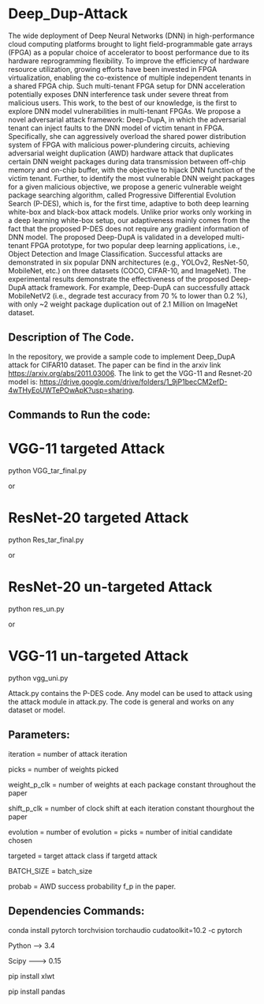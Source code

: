# Deep_Dup-Attack

The wide deployment of Deep Neural Networks (DNN) in high-performance cloud computing platforms brought to light field-programmable gate arrays (FPGA) as a popular choice of accelerator to boost performance due to its hardware reprogramming flexibility. To improve the efficiency of hardware resource utilization, growing efforts have been invested in FPGA virtualization, enabling the co-existence of multiple independent tenants in a shared FPGA chip. Such multi-tenant FPGA setup for DNN acceleration potentially exposes DNN interference task under severe threat from malicious users. This work, to the best of our knowledge, is the first to explore DNN model vulnerabilities in multi-tenant FPGAs. We propose a novel adversarial attack framework: Deep-DupA, in which the adversarial tenant can inject faults to the DNN model of victim tenant in FPGA. Specifically, she can aggressively overload the shared power distribution system of FPGA with malicious power-plundering circuits, achieving adversarial weight duplication (AWD) hardware attack that duplicates certain DNN weight packages during data transmission between off-chip memory and on-chip buffer, with the objective to hijack DNN function of the victim tenant. 
Further, to identify the most vulnerable DNN weight packages for a given malicious objective, we propose a generic vulnerable weight package searching algorithm, called Progressive Differential Evolution Search (P-DES), which is, for the first time, adaptive to both deep learning white-box and black-box attack models. 
Unlike prior works only working in a deep learning white-box setup, our adaptiveness mainly comes from the fact that the proposed P-DES does not require any gradient information of DNN model. The proposed Deep-DupA is validated in a developed multi-tenant FPGA prototype, for two popular deep learning applications, i.e., Object Detection and Image Classification. Successful attacks are demonstrated in six popular DNN architectures (e.g., YOLOv2, ResNet-50, MobileNet, etc.) on three datasets (COCO, CIFAR-10, and ImageNet). The experimental results demonstrate the effectiveness of the proposed Deep-DupA attack framework. For example, Deep-DupA can successfully attack MobileNetV2 (i.e., degrade test accuracy from 70 % to lower than 0.2 %), with only ~2 weight package duplication out of 2.1 Million on ImageNet dataset.


## Description of The Code.
In the repository, we provide a sample code to implement Deep_DupA attack for CIFAR10 dataset. The paper can be find in the arxiv link https://arxiv.org/abs/2011.03006. The link to get the VGG-11 and Resnet-20 model is:  https://drive.google.com/drive/folders/1_9jP1becCM2efD-4wTHyEoUWTePOwApK?usp=sharing. 

## Commands to Run the code:

# VGG-11 targeted Attack
python VGG_tar_final.py 

or
# ResNet-20 targeted Attack
python Res_tar_final.py

or

# ResNet-20 un-targeted Attack
python res_un.py

or

# VGG-11 un-targeted Attack
python vgg_uni.py


Attack.py contains the P-DES code. Any model can be used to attack using the attack module in attack.py. The code is general and works on any dataset or model.

## Parameters:

iteration = number of attack iteration

picks = number of weights picked

weight_p_clk = number of weights at each package constant throughout the paper

shift_p_clk =  number of clock shift at each iteration constant thourghout the paper

evolution = number of evolution = picks = number of initial candidate chosen

targeted = target attack class if targetd attack

BATCH_SIZE = batch_size

probab =  AWD success probability f_p in the paper.



## Dependencies Commands:

conda install pytorch torchvision torchaudio cudatoolkit=10.2 -c pytorch

Python --> 3.4

Scipy ---> 0.15

pip install xlwt

pip install pandas
